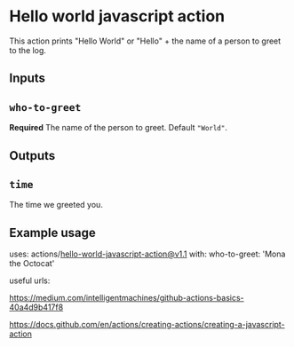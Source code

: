 # Hello world javascript action

This action prints "Hello World" or "Hello" + the name of a person to greet to the log.

## Inputs

## `who-to-greet`

**Required** The name of the person to greet. Default `"World"`.

## Outputs

## `time`

The time we greeted you.

## Example usage

uses: actions/hello-world-javascript-action@v1.1
with:
  who-to-greet: 'Mona the Octocat'


useful urls:

https://medium.com/intelligentmachines/github-actions-basics-40a4d9b417f8

https://docs.github.com/en/actions/creating-actions/creating-a-javascript-action
